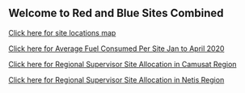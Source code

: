 ## Welcome to Red and Blue Sites Combined


[Click here for site locations map](https://allankavuma.github.io/RedBlueSiteLocations/SiteLocationsATC)

[Click here for Average Fuel Consumed Per Site Jan to April 2020](https://allankavuma.github.io/RedBlueSiteLocations/FuelingPerSite)

[Click here for Regional Supervisor Site Allocation in Camusat Region](https://allankavuma.github.io/RedBlueSiteLocations/Camusat_Allocations)

[Click here for Regional Supervisor Site Allocation in Netis Region](https://allankavuma.github.io/RedBlueSiteLocations/Netis_Allocations)


